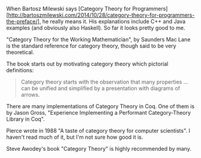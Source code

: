 When Bartosz Milewski says [Category Theory for Programmers][http://bartoszmilewski.com/2014/10/28/category-theory-for-programmers-the-preface/], he really means it. His explanations include C++ and Java examples (and obviously also Haskell). So far it looks pretty good to me.

"Category Theory for the Working Mathematician", by Saunders Mac Lane is the standard reference for category theory, though said to be very theoretical.

The book starts out by motivating category theory which pictorial definitions:

> Category theory starts with the observation that many properties ... can be unified and simplified by a presentation with diagrams of arrows.

There are many implementations of Category Theory in Coq. One of them is by Jason Gross, "Experience Implementing a Performant Category-Theory Library in Coq".

Pierce wrote in 1988 "A taste of category theory for computer scientists". I haven't read much of it, but I'm not sure how good it is.

Steve Awodey's book "Category Theory" is highly recommended by many.
